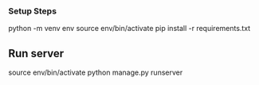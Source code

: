 ### Setup Steps
python -m venv env
source env/bin/activate
pip install -r requirements.txt

## Run server
source env/bin/activate
python manage.py runserver